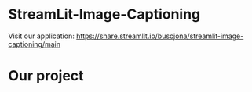 # StreamLit-Image-Captioning

Visit our application: https://share.streamlit.io/buscjona/streamlit-image-captioning/main

# Our project
